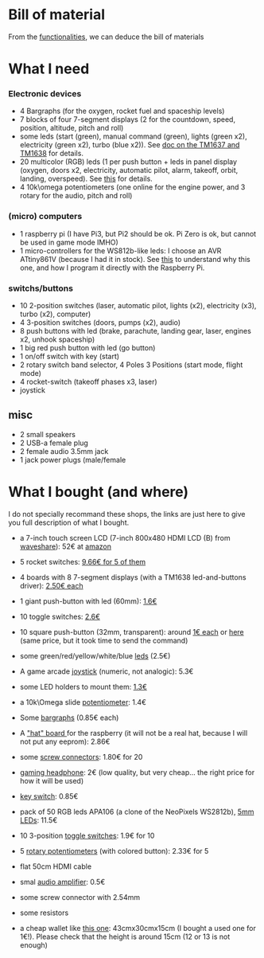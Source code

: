 # Bill of material


From the [functionalities](functionalities.md), we can deduce the bill of materials

# What I need

### Electronic devices
- 4 Bargraphs (for the oxygen, rocket fuel and spaceship levels)
- 7 blocks of four 7-segment displays  (2 for the countdown, speed, position, altitude, pitch and roll)
- some leds (start (green), manual command (green), lights (green x2), electricity (green x2), turbo (blue x2)). See [doc on the TM1637 and TM1638](TM1638.md) for details.
- 20 multicolor (RGB) leds (1 per push button + leds in panel display (oxygen, doors x2, electricity, automatic pilot, alarm, takeoff, orbit, landing, overspeed). See [this](APA106.md) for details.
- 4 10k\omega potentiometers (one online for the engine power, and 3 rotary for the audio, pitch and roll)

### (micro) computers
- 1 raspberry pi (I have Pi3, but Pi2 should be ok. Pi Zero is ok, but cannot be used in game mode IMHO)
- 1 micro-controllers for the WS812b-like leds: I choose an AVR ATtiny861V (because I had it in stock). See [this](ATtiny.md) to understand why this one, and how I program it directly with the Raspberry Pi.

### switchs/buttons
- 10 2-position switches (laser, automatic pilot, lights (x2), electricity (x3), turbo (x2), computer)
- 4 3-position switches (doors, pumps (x2), audio)
- 8 push buttons with led (brake, parachute, landing gear, laser, engines x2, unhook spaceship)
- 1 big red push button with led (go button)
- 1 on/off switch with key (start)
- 2 rotary switch band selector, 4 Poles 3 Positions (start mode, flight mode)
- 4 rocket-switch (takeoff phases x3, laser)
- joystick

## misc
- 2 small speakers
- 2 USB-a female plug
- 2 female audio 3.5mm jack
- 1 jack power plugs (male/female



# What I bought (and where)

I do not specially recommand these shops, the links are just here to give you full description of what I bought.

- a 7-inch touch screen LCD (7-inch 800x480 HDMI LCD (B) from [waveshare](https://www.waveshare.com/wiki/7inch_HDMI_LCD_(B))): 52€ at [amazon](https://www.amazon.fr/gp/product/B01HPV6RUS/ref=oh_aui_detailpage_o07_s00)
- 5 rocket switches: [9.66€ for 5 of them](http://www.priceminister.com/offer/buy/1740523176/5pcs-dc-12v-20a-cover-led-light-rocker-toggle-switch-spst-on-off-car-truck-bi582.html)
- 4 boards with 8 7-segment displays (with a TM1638 led-and-buttons driver): [2.50€ each](http://www.gearbest.com/lcd-led-display-module/pp_354750.html)
- 1 giant push-button with led (60mm): [1.6€](https://fr.aliexpress.com/item/5-Colors-LED-Light-Lamp-60MM-Big-Round-Arcade-Video-Game-Player-Push-Button-Switch/32794775928.html)
- 10 toggle switches: [2.6€](https://fr.aliexpress.com/item/10Pcs-Blue-Mini-MTS-203-6-Pin-SPDT-ON-OFF-ON-6A-125VAC-Toggle-Switches/32792308755.html)
- 10 square push-button (32mm, transparent): around [1€ each](https://fr.aliexpress.com/item/10pcs-32mm-LED-Illuminated-Arcade-Button-12V-Square-Push-Button-with-Micro-Switch-for-Coin-Operated/32792126188.html) or [here](https://fr.aliexpress.com/item/2pcs-lot-33-33mm-square-LED-lighted-Illuminated-push-button-MANE-Jamma-arcade-game-machine-accessories/32710197272.html) (same price, but it took time to send the command)
- some green/red/yellow/white/blue [leds](https://fr.aliexpress.com/item/200PC-Lot-3MM-5MM-Led-Kit-With-Box-Mixed-Color-Red-Green-Yellow-Blue-White-Light/32626322055.html) (2.5€)
- A game arcade [joystick](https://fr.aliexpress.com/item/DIY-Game-Arcade-Joystick-Red-Ball-4-8-Way-Replacement-Parts-For-Fighting-Stick-Parts-Game/32741227545.html) (numeric, not analogic): 5.3€
- some LED holders to mount them: [1.3€](https://fr.aliexpress.com/item/CNIM-Hot-20-Pcs-Copper-5mm-Light-Emitting-Diode-LED-Holder-Mount-Panel-Display/32715039086.html)
- a 10k\Omega slide [potentiometer](https://fr.aliexpress.com/item/Free-shipping-1pcs-Slide-Potentiometer-10K-Linear-Module-Dual-Output-for-Arduino-AVR-Electronic-Block/32742799309.html): 1.4€
- Some [bargraphs](https://fr.aliexpress.com/item/2PCS-New-10-Segment-Led-Bargraph-Light-Display-Red-Yellow-Green-Blue/32767236126.html) (0.85€ each)
- A ["hat" board ](https://fr.aliexpress.com/item/Free-Shipping-DIY-Prototyping-Hat-Shield-Hole-Plate-Kit-Prototype-Expansion-Board-3V-5V-for-Raspberry/32788948092.html) for the raspberry (it will not be a real hat, because I will not put any eeprom): 2.86€
- some [screw connectors](https://fr.aliexpress.com/item/20PCS-KF301-2P-5-08mm-2-Pin-Connect-Terminal-Screw-Terminal-Connector/32438229697.html): 1.80€ for 20
- [gaming headphone](https://www.aliexpress.com/item/Over-ear-Wired-earphone-headphones-gaming-headset-for-pc-video-game-gamer-For-Playstation-for-PS4/32579786730.html): 2€ (low quality, but very cheap... the right price for how it will be used)
- [key switch](https://www.aliexpress.com/item/KS02-Key-Switch-ON-OFF-Lock-Switch-KS-02/32606053670.html): 0.85€
- pack of 50 RGB leds APA106 (a clone of the NeoPixels WS2812b), [5mm LEDs](https://fr.aliexpress.com/item/10pcs-1000pcs-DC5V-APA106-F5-5mm-F8-8mm-Round-RGB-LED-APA106-chipset-inside-RGB-Full/32792759587.html): 11.5€
- 10 3-position [toggle switches](https://fr.aliexpress.com/item/10Pcs-3-Pin-3-Position-ON-OFF-ON-SPDT-Mini-Latching-Toggle-Switch-AC-125V-6A/32712692663.html): 1.9€ for 10
- 5 [rotary potentiometers](https://fr.aliexpress.com/item/5pcs-1K-1M-OHM-3-Terminal-Single-Linear-Taper-Rotary-Volume-B-Type-Potentiometer-Pot-W/32725338190.html) (with colored button): 2.33€ for 5
- flat 50cm HDMI cable
- smal [audio amplifier](https://fr.aliexpress.com/item/3W-2-Mini-Digital-Power-Audio-Amplifier-Board-DIY-Stereo-USB-DC-5V-Power-Supply-PAM8403/32778625137.html): 0.5€
- some screw connector with 2.54mm
- some resistors

- a cheap wallet like [this one](https://www.cdiscount.com/bricolage/amenagement-atelier/valise-avec-bords-en-alu/f-1660404-auc5411257029136.html): 43cmx30cmx15cm (I bought a used one for 1€!). Please check that the height is around 15cm (12 or 13 is not enough)
